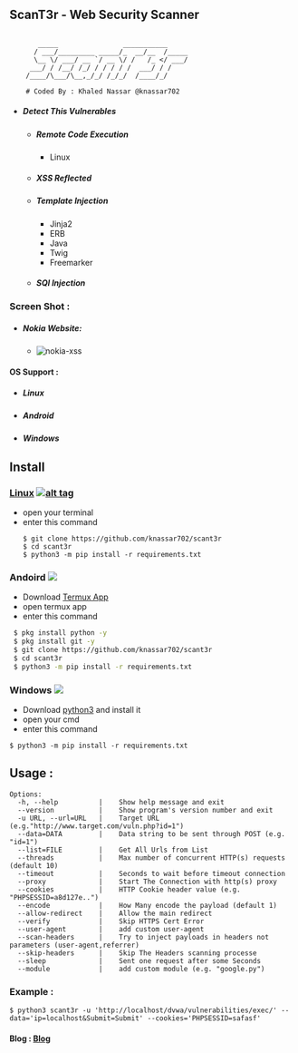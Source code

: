 ## ScanT3r - Web Security Scanner 
````

	   _____                ___________     
	  / ___/_________ _____/_  __/__  /_____
	  \__ \/ ___/ __ `/ __ \/ /   /_ </ ___/
	 ___/ / /__/ /_/ / / / / /  ___/ / /    
	/____/\___/\__,_/_/ /_/_/  /____/_/
	
	# Coded By : Khaled Nassar @knassar702

````
* ##### Detect This Vulnerables
  * <h5>Remote Code Execution</h5>
    <ul><li>Linux</li></ul>
  * <h5>XSS Reflected</h5>
  * <h5>Template Injection</h5>
     <ul>
     <li> Jinja2 </li>
     <li> ERB </li>
     <li> Java </li>
     <li> Twig </li>
     <li> Freemarker </li>
     </ul>
  * <h5>SQl Injection </h5> 

### Screen Shot :
   * ##### Nokia Website:
      * <img src="https://i.ibb.co/4N9mdtQ/nokai-sx.png" alt="nokia-xss" border="0"></a>

#### OS Support :
- <h5> Linux</h5>
- <h5> Android</h5>
- <h5> Windows</h5>

## Install
### [Linux](https://wikipedia.org/wiki/Linux) [![alt tag](http://icons.iconarchive.com/icons/dakirby309/simply-styled/32/OS-Linux-icon.png)](https://fr.wikipedia.org/wiki/Linux)
* open your terminal 
* enter this command 
   ````
   $ git clone https://github.com/knassar702/scant3r 
   $ cd scant3r 
   $ python3 -m pip install -r requirements.txt
   ````
### Andoird <img src="https://img.icons8.com/clouds/100/000000/android-os.png">
* Download <a href='https://play.google.com/store/apps/details?id=com.termux&hl=en'>Termux App</a>
* open termux app
* enter this command
````bash
 $ pkg install python -y 
 $ pkg install git -y 
 $ git clone https://github.com/knassar702/scant3r
 $ cd scant3r 
 $ python3 -m pip install -r requirements.txt
````
### Windows <img src="https://img.icons8.com/color/48/000000/windows-10.png">
* Download <a href='https://www.python.org/downloads/windows/'>python3</a> and install it
* open your cmd
* enter this command 
````
$ python3 -m pip install -r requirements.txt
````

## Usage :
````
Options:
  -h, --help          |    Show help message and exit
  --version           |    Show program's version number and exit
  -u URL, --url=URL   |    Target URL (e.g."http://www.target.com/vuln.php?id=1")
  --data=DATA         |    Data string to be sent through POST (e.g. "id=1")
  --list=FILE         |    Get All Urls from List
  --threads           |    Max number of concurrent HTTP(s) requests (default 10)
  --timeout           |    Seconds to wait before timeout connection
  --proxy             |    Start The Connection with http(s) proxy
  --cookies           |    HTTP Cookie header value (e.g. "PHPSESSID=a8d127e..")
  --encode            |    How Many encode the payload (default 1)
  --allow-redirect    |    Allow the main redirect
  --verify            |    Skip HTTPS Cert Error
  --user-agent        |    add custom user-agent
  --scan-headers      |    Try to inject payloads in headers not parameters (user-agent,referrer)
  --skip-headers      |    Skip The Headers scanning processe
  --sleep             |    Sent one request after some Seconds
  --module            |    add custom module (e.g. "google.py")
````
### Example :

``` $ python3 scant3r -u 'http://localhost/dvwa/vulnerabilities/exec/' --data='ip=localhost&Submit=Submit' --cookies='PHPSESSID=safasf' ```
#### Blog : <a href='https://knassar702.github.io/projects/scant3r/'> Blog </a>
